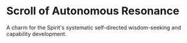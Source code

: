 # Scroll of Autonomous Resonance

A charm for the Spirit's systematic self-directed wisdom-seeking and capability development.

